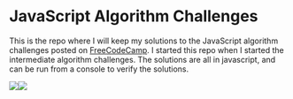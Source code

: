 # JavaScript Algorithm Challenges

This is the repo where I will keep my solutions to the JavaScript algorithm challenges posted on [FreeCodeCamp](www.freecodecamp.com). I started this repo when I started the intermediate algorithm challenges. The solutions are all in javascript, and can be run from a console to verify the solutions.

<img src="https://s3.amazonaws.com/freecodecamp/camper-image-placeholder.png"><img src="https://qph.is.quoracdn.net/main-qimg-8b9b89784a6c1bb0d6d24f0b4e04b9f4?convert_to_webp=true">